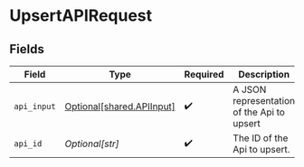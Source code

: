 # UpsertAPIRequest


## Fields

| Field                                                            | Type                                                             | Required                                                         | Description                                                      |
| ---------------------------------------------------------------- | ---------------------------------------------------------------- | ---------------------------------------------------------------- | ---------------------------------------------------------------- |
| `api_input`                                                      | [Optional[shared.APIInput]](undefined/models/shared/apiinput.md) | :heavy_check_mark:                                               | A JSON representation of the Api to upsert                       |
| `api_id`                                                         | *Optional[str]*                                                  | :heavy_check_mark:                                               | The ID of the Api to upsert.                                     |